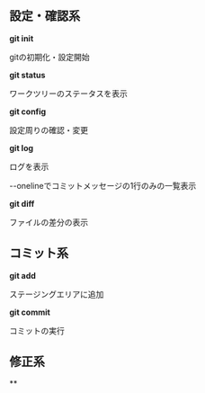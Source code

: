 ## 設定・確認系

**git init**

 gitの初期化・設定開始
 
**git status**

 ワークツリーのステータスを表示

 **git config**

 設定周りの確認・変更

 **git log**

 ログを表示

 --onelineでコミットメッセージの1行のみの一覧表示

 **git diff**

 ファイルの差分の表示

## コミット系

**git add**

ステージングエリアに追加

**git commit**

コミットの実行

## 修正系



**
